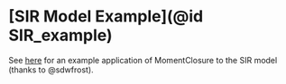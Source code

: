 # [SIR Model Example](@id SIR_example)

See [here](https://github.com/epirecipes/sir-julia/blob/master/markdown/momentclosure/momentclosure.md) for an example application of MomentClosure to the SIR model (thanks to @sdwfrost).

